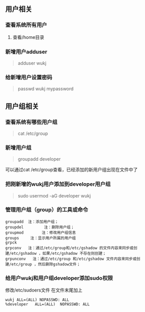 ## 用户相关

### 查看系统所有用户
1. 查看/home目录 

### 新增用户adduser
> adduser wukj

### 给新增用户设置密码
> passwd wukj mypassword

## 用户组相关

### 查看系统有哪些用户组
> cat /etc/group

### 新增用户组
> groupadd developer

可以通过cat /etc/group查看，已经添加的新用户组出现在文件中了

### 把刚新增的wukj用户添加到developer用户组
> sudo usermod -aG developer wukj

### 管理用户组（group）的工具或命令

```
groupadd  注：添加用户组；
groupdel         注：删除用户组；
groupmod        注：修改用户组信息
groups     注：显示用户所属的用户组
grpck
grpconv   注：通过/etc/group和/etc/gshadow 的文件内容来同步或创建/etc/gshadow ，如果/etc/gshadow 不存在则创建；
grpunconv   注：通过/etc/group 和/etc/gshadow 文件内容来同步或创建/etc/group ，然后删除gshadow文件；
```

### 给用户wukj和用户组developer添加sudo权限
修改/etc/sudoers文件
在文件末尾加上
```
wukj ALL=(ALL) NOPASSWD: ALL
%developer   ALL=(ALL)  NOPASSWD: ALL
```

